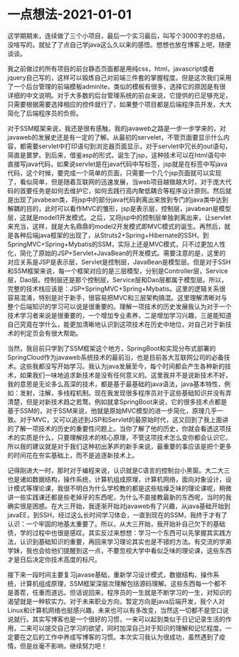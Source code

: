 # 一点想法-2021-01-01


这学期期末，连续做了三个小项目，最后一个实习最后，叫写个3000字的总结，没啥写的。就扯了了点自己学java这么久以来的感悟。想想也放在博客上吧，随便谈谈。

我之前做过的所有项目的前台静态页面都是用纯css，html，javascript或者jquery自己写的，这样可以锻炼自己对前端三件套的掌握程度。但是这次我们采用了一个后台管理的前端模板adminlte，类似的模板有很多，选择它的原因是有很详细的中文说明。对于大多数的后台管理系统的前台来说，它提供的已足够充足，只需要根据需要选择相应的控件就行了，如果整个项目都是后端程序员开发，大大简化了后端程序员的负担。

对于SSM框架来说，我还是很有感触，我的javaweb之路是一步一步学来的，对javaweb的发展史还是有一定的了解。从最初的servelet，不管页面要显示什么内容，都需要servlet中打印语句到浏览器页面显示，对于servlet中冗长的out语句，简直是噩梦。到后来，借鉴asp的形式，诞生了jsp，这种技术可以在html语句中直接写java代码，如果说servlet是在java代码中写标签，jsp就是在标签中写java代码，这个时候，要完成一个简单的页面，只需要一个几个jsp页面就可以实现了，看似简单，但是随着互联网的迅速发展，当web项目越做越大时，对于庞大代码的首要任务是如何去维护它，如何去践行高内聚低耦合等程序设计原则。然后就是出现了javabean类，将jsp中的部分java代码剥离出来放到专门的java类中达到解耦的目的，此时可以看作MVC的雏形，jsp是表示层，控制层，javabean是模型层，这就是model1开发模式。之后，又将jsp中的控制层单独剥离出来，让servlet来充当，这样，就是大名鼎鼎的model2开发模式即MVC模式的诞生。再然后，就是各种后端java框架的出现了，从Struts2+Spring+Hibernate的SSH，到SpringMVC+Spring+Mybatis的SSM，实际上还是MVC模式，只不过更加人性化，简化了原始的JSP+Servlet+JavaBean的开发模式。需要注意的是，这里的对应关系是JSP是表示层，Servlet是控制层，JavaBean是模型层。但是对于SSH和SSM框架来说，每一个框架对应的是三层模型，分别是Controller层，Service层，Dao层。控制层还是那个控制层，Service层和Dao层都属于模型层。所以，完整的技术栈应该是：JSP+SpringMVC+Spring+Mybatis。这里的逻辑关系很容易混淆，特别是对于新手，很容易把MVC和三层架构搞混。这里理解清晰对与整个后端知识的学习可以说是很重要的。理解一项技术的历史发展我认为对于一个技术学习者来说是很重要的，一个增加专业素养，二是增加学习兴趣，三是能知道自己究竟在学什么，能更加清晰地认识到这项技术在历史中地位，对自己对于新技术的判定页会有很大帮助。

当然，我目前只学到了SSM框架这个地方，SpringBoot和实现分布式部署的SpringCloud作为javaweb系统技术的最前沿，也是目前各大互联网公司的必备技术。这些我都没写开始学习。我认为java发展至今，每个时间都会产生各种新的技术，如果我们一味地追求新技术是没有任何意义的。这里我并不是说新技术不好，我的意思是无论多么高深的技术，都是基于最基础的java语法，java基本特性，例如：发射，注解，多线程机制。现在我发现很多程序员对于这些基础知识并没有弄清楚，但是对新技术趋之若鹜。例如就拿SpringBoot来说，它的很多技术点都是基于SSM的，对于SSM来说，他就是原始MVC模型的进一步简化，原理几乎一致。对于MVC，又可以追述到JSP和Servlet的最原始时代，这又回到了我上面讲的了解一项技术的历史的重要性问题上。当你了解了他的历史，你就会看透这项技术的实质是什么，只要理解技术的核心原理，不管这项技术怎么变你都会认识它。所以我的建议就是对于我们这种初出茅庐的新手来说，最重要的事应该是把个更多的时间花在夯实基础上，而不是追逐新技术上。

记得刚进大一时，那时对于编程来说，认识就是C语言的控制台小黑窗。大二大三也是诸如数据结构，操作系统，计算机组成原理，计算机网络，面向对象设计，设计模式等理论课，我很不明白为什么学校教的都是这些枯燥乏味的理论课呢，稍微讲一些实践课还都是些老掉牙的东西呢，为什么不直接教最新的东西呢，当时的我确实很是困惑。在大三开始，我逐渐开始对javaweb有了兴趣，从java基础开始到javaEE，到SSH，经过这么长时间学习体会，一直到现在的SSM，我终于才有了认识：一个牢固的地基太重要了。所以，从大三开始，我开始补自己欠下的基础债，学的过程中也很是感叹。其实反过来想想：学习一个东西可以先掌握其实践方法，认识到基础知识的重要，再回来学习理论其实也是不错的方法。有交流的学弟学妹，我也会给他们提醒到这一点，不要忽视大学中看似乏味的理论课，这些东西才是日后决定你技术高度的标尺。

接下来一段时间主要复习javase基础，重新学习设计模式，数据结构，操作系统，计算机组成原理，SSM框架深层次理解包括源码理解。这些东西每一个都不是善茬，任重而道远。但话说回来，程序员的一生就是不断学习的一生，对知识的渴望就是一种软实力。对于未来职业方向，暂定方向是java后端开发，我个人对Linux和计算机网络也挺感兴趣，未来也可以有多改变，当然这一切都不是空口说说就行。其实写博客也是一个很好的习惯，一来可以起到类似于日记记录生活的作用，二来可以提交自己学习的欲望，同时加深自己对于知识的理解和记忆程度。一定要在之后的工作中养成写博客的习惯。本次实习我认为很成功，虽然遇到了疫情，但是丝毫不影响，继续努力吧！


